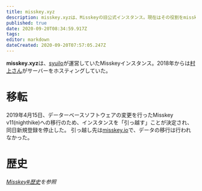 ```yaml
---
title: misskey.xyz
description: misskey.xyzは、Misskeyの旧公式インスタンス。現在はその役割をmisskey.ioに譲り閉鎖されている。
published: true
date: 2020-09-20T08:34:59.917Z
tags: 
editor: markdown
dateCreated: 2020-09-20T07:57:05.247Z
---
```


**misskey.xyz**は、[syuilo](/persons/syuilo)が運営していたMisskeyインスタンス。2018年からは[村上さん](/persons/aureoleark)がサーバーをホスティングしていた。

# 移転
2019年4月15日、データーベースソフトウェアの変更を行ったMisskey v11(nighthike)への移行のため、インスタンスを「引っ越す」ことが決定され、同日新規登録を停止した。
引っ越し先は[misskey.io](/instances/misskey_io)で、データの移行は行われなかった。

# 歴史
*[Misskey#歴史](/software/misskey)を参照*
